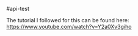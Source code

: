 #api-test

The tutorial I followed for this can be found here: https://www.youtube.com/watch?v=Y2a0Xv3giho